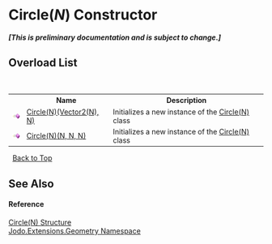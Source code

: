 # Circle(*N*) Constructor 
 _**\[This is preliminary documentation and is subject to change.\]**_


## Overload List
&nbsp;<table><tr><th></th><th>Name</th><th>Description</th></tr><tr><td>![Public method](media/pubmethod.gif "Public method")</td><td><a href="M_Jodo_Extensions_Geometry_Circle_1__ctor">Circle(N)(Vector2(N), N)</a></td><td>
Initializes a new instance of the <a href="T_Jodo_Extensions_Geometry_Circle_1">Circle(N)</a> class</td></tr><tr><td>![Public method](media/pubmethod.gif "Public method")</td><td><a href="M_Jodo_Extensions_Geometry_Circle_1__ctor_1">Circle(N)(N, N, N)</a></td><td>
Initializes a new instance of the <a href="T_Jodo_Extensions_Geometry_Circle_1">Circle(N)</a> class</td></tr></table>&nbsp;
<a href="#circle(*n*)-constructor">Back to Top</a>

## See Also


#### Reference
<a href="T_Jodo_Extensions_Geometry_Circle_1">Circle(N) Structure</a><br /><a href="N_Jodo_Extensions_Geometry">Jodo.Extensions.Geometry Namespace</a><br />
